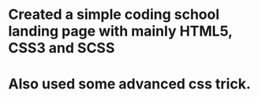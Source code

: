 # Created a simple coding school landing page with mainly HTML5, CSS3 and SCSS
# Also used some advanced css trick.
